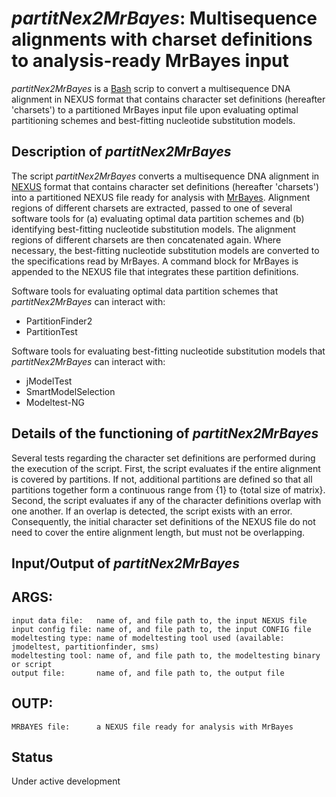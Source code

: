 *partitNex2MrBayes*: Multisequence alignments with charset definitions to analysis-ready MrBayes input
======================================================================================================

*partitNex2MrBayes* is a [Bash](https://en.wikipedia.org/wiki/Bash_(Unix_shell)) scrip to convert a multisequence DNA alignment in NEXUS format that contains character set definitions (hereafter 'charsets') to a partitioned MrBayes input file upon evaluating optimal partitioning schemes and best-fitting nucleotide substitution models.


Description of *partitNex2MrBayes*
----------------------------------

The script *partitNex2MrBayes* converts a multisequence DNA alignment in [NEXUS](https://en.wikipedia.org/wiki/Nexus_file) format that contains character set definitions (hereafter 'charsets') into a partitioned NEXUS file ready for analysis with [MrBayes](https://mrbayes.sourceforge.net). Alignment regions of different charsets are extracted, passed to one of several software tools for (a) evaluating optimal data partition schemes and (b) identifying best-fitting nucleotide substitution models. The alignment regions of different charsets are then concatenated again. Where necessary, the best-fitting nucleotide substitution models are converted to the specifications read by MrBayes. A command block for MrBayes is appended to the NEXUS file that integrates these partition definitions.

Software tools for evaluating optimal data partition schemes that *partitNex2MrBayes* can interact with:
- PartitionFinder2
- PartitionTest

Software tools for evaluating best-fitting nucleotide substitution models that *partitNex2MrBayes* can interact with:
- jModelTest
- SmartModelSelection
- Modeltest-NG


Details of the functioning of *partitNex2MrBayes*
----------------------------------

Several tests regarding the character set definitions are performed during the execution of the script. First, the script evaluates if the entire alignment is covered by partitions. If not, additional partitions are defined so that all partitions together form a continuous range from {1} to {total size of matrix}. Second, the script evaluates if any of the character definitions overlap with one another. If an overlap is detected, the script exists with an error. Consequently, the initial character set definitions of the NEXUS file do not need to cover the entire alignment length, but must not be overlapping.


Input/Output of *partitNex2MrBayes*
----------------------------------

## ARGS:
    input data file:   name of, and file path to, the input NEXUS file
    input config file: name of, and file path to, the input CONFIG file
    modeltesting type: name of modeltesting tool used (available: jmodeltest, partitionfinder, sms)
    modeltesting tool: name of, and file path to, the modeltesting binary or script
    output file:       name of, and file path to, the output file
## OUTP:
    MRBAYES file:      a NEXUS file ready for analysis with MrBayes



Status
------

Under active development
